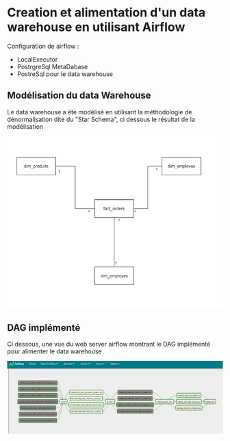 # Creation et alimentation d'un data warehouse en utilisant Airflow 
Configuration de airflow : 
- LocalExecutor
- PostrgreSql MetaDabase
- PostreSql pour le data warehouse

## Modélisation du data Warehouse
Le data warehouse a été modélisé en utilisant la méthodologie de dénormalisation dite du "Star Schema", ci dessous le résultat de la modélisation

![alt](dw_schema.PNG)


## DAG implémenté

Ci dessous, une vue du web server airflow montrant le DAG implémenté pour alimenter le data warehouse

![alt](airflow.PNG)